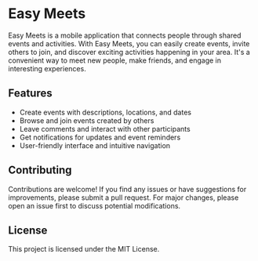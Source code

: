 # Easy Meets

Easy Meets is a mobile application that connects people through shared events and activities. With Easy Meets, you can easily create events, invite others to join, and discover exciting activities happening in your area. It's a convenient way to meet new people, make friends, and engage in interesting experiences.

## Features

- Create events with descriptions, locations, and dates
- Browse and join events created by others
- Leave comments and interact with other participants
- Get notifications for updates and event reminders
- User-friendly interface and intuitive navigation

## Contributing
Contributions are welcome! If you find any issues or have suggestions for improvements, please submit a pull request. For major changes, please open an issue first to discuss potential modifications.

## License
This project is licensed under the MIT License.


